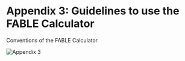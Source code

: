 # Appendix 3: Guidelines to use the FABLE Calculator

Conventions of the FABLE Calculator

![Appendix 3](https://user-images.githubusercontent.com/68918893/88806475-c3581380-d1b0-11ea-9c23-f2df3afe4d68.png)